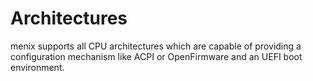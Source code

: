 # Architectures

menix supports all CPU architectures which are capable of providing a
configuration mechanism like ACPI or OpenFirmware and an UEFI boot environment.
